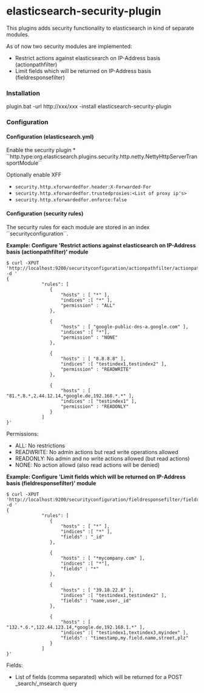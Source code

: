 elasticsearch-security-plugin
=============================
This plugins adds security functionality to elasticsearch in kind of separate modules.

As of now two security modules are implemented:
* Restrict actions against elasticsearch on IP-Address basis (actionpathfilter)
* Limit fields which will be returned on IP-Address basis (fieldresponsefilter)


<h3>Installation</h3>

plugin.bat -url http://xxx/xxx -install elasticsearch-security-plugin


<h3>Configuration</h3>

<h4>Configuration (elasticsearch.yml)</h4>
Enable the security plugin
* ``http.type:org.elasticsearch.plugins.security.http.netty.NettyHttpServerTransportModule``

Optionally enable XFF 
* ``security.http.xforwardedfor.header:X-Forwarded-For``
* ``security.http.xforwardedfor.trustedproxies:<List of proxy ip's>``
* ``security.http.xforwardedfor.enforce:false``

<h4>Configuration (security rules)</h4>
The security rules for each module are stored in an index ``securityconfiguration``.

<b>Example: Configure 'Restrict actions against elasticsearch on IP-Address basis (actionpathfilter)' module</b>
<pre><code>$ curl -XPUT 'http://localhost:9200/securityconfiguration/actionpathfilter/actionpathfilter' -d '
{
			 "rules": [
			 	{
				 	"hosts" : [ "*" ],
				 	"indices" :[ "*" ],
				 	"permission" : "ALL"
			 	},
			 	
			 	{
				 	"hosts" : [ "google-public-dns-a.google.com" ],
				 	"indices" :[ "*"],
				 	"permission" : "NONE"
			 	},
			 	
			 	{
				 	"hosts" : [ "8.8.8.8" ],
				 	"indices" :[ "testindex1,testindex2" ],
				 	"permission" : "READWRITE"
			 	},
			 	
			 	{
				 	"hosts" : [ "81.*.8.*,2.44.12.14,*google.de,192.168.*.*" ],
				 	"indices" :[ "testindex1" ],
				 	"permission" : "READONLY"
			 	}
			 ]		 		 
}'</code></pre>

Permissions:
* ALL: No restrictions
* READWRITE: No admin actions but read write operations allowed
* READONLY: No admin and no write actions allowed (but read actions)
* NONE: No action allowd (also read actions will be denied)



<b>Example: Configure 'Limit fields which will be returned on IP-Address basis (fieldresponsefilter)' module</b>
<pre><code>$ curl -XPUT 'http://localhost:9200/securityconfiguration/fieldresponsefilter/fieldresponsefilter' -d '
{
			 "rules": [
			 	{
				 	"hosts" : [ "*" ],
				 	"indices" :[ "*" ],
				 	"fields" : "_id"
			 	},
			 	
			 	{
				 	"hosts" : [ "*mycompany.com" ],
				 	"indices" :[ "*"],
				 	"fields" : "*"
			 	},
			 	
			 	{
				 	"hosts" : [ "39.18.22.8" ],
				 	"indices" :[ "testindex1,testindex2" ],
				 	"fields" : "name,user,_id"
			 	},
			 	
			 	{
				 	"hosts" : [ "132.*.6.*,122.44.123.14,*google.de,192.168.1.*" ],
				 	"indices" :[ "testindex1,textindex3,myindex" ],
				 	"fields" : "timestamp,my.field.name,street,plz"
			 	}
			 ]		 		 
}'</code></pre>

Fields:
* List of fields (comma separated) which will be returned for a POST _search/_msearch query
